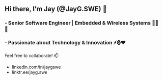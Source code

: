 ## Hi there, I’m Jay (@JayG.SWE) 👋

### - Senior Software Engineer | Embedded & Wireless Systems 👨‍💻🌐
### - Passionate about Technology & Innovation ⚡⌚❤️

Feel free to collaborate! 📫 
- linkedin.com/in/jaygswe
- linktr.ee/jayg.swe

<!--
**jayg-swe/jayg-swe** is a ✨ _special_ ✨ repository because its `README.md` (this file) appears on your GitHub profile.

Here are some ideas to get you started:

- 🔭 I’m currently working on ...
- 🌱 I’m currently learning ...
- 👯 I’m looking to collaborate on ...
- 🤔 I’m looking for help with ...
- 💬 Ask me about ...
- 📫 How to reach me: ...
- 😄 Pronouns: ...
- ⚡ Fun fact: ...
-->
